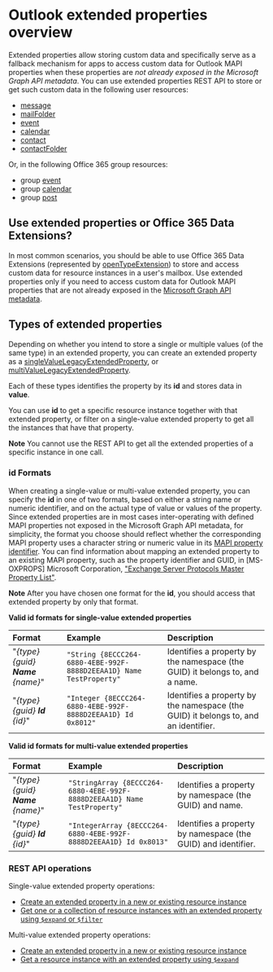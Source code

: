 # Outlook extended properties overview

Extended properties allow storing custom data and specifically serve as a fallback mechanism for apps to access 
custom data for Outlook MAPI properties when these properties are _not already exposed in the Microsoft Graph API metadata_. 
You can use extended properties REST API to store or get such custom data in the following user resources:

- [message](../resources/message.md)
- [mailFolder](../resources/mailfolder.md)
- [event](../resources/event.md)
- [calendar](../resources/calendar.md)
- [contact](../resources/contact.md)
- [contactFolder](../resources/contactfolder.md) 

Or, in the following Office 365 group resources:

- group [event](../resources/event.md)
- group [calendar](../resources/calendar.md)
- group [post](../resources/post.md) 

## Use extended properties or Office 365 Data Extensions?

In most common scenarios, you should be able to use Office 365 Data Extensions (represented by [openTypeExtension](../resources/opentypeextension.md))
to store and access custom data for resource instances in a user's mailbox. Use extended properties only if you
need to access custom data for Outlook MAPI properties that are not already exposed in the 
[Microsoft Graph API metadata](http://graph.microsoft.io/en-us/docs/overview/call_api). 

## Types of extended properties

Depending on whether you intend to store a single or multiple values (of the same type) in an extended property, you can 
create an extended property as a [singleValueLegacyExtendedProperty](../resources/singleValueLegacyExtendedProperty.md), 
or [multiValueLegacyExtendedProperty](../resources/multiValueLegacyExtendedProperty.md).

Each of these types identifies the property by its **id** and stores data in **value**. 

You can use **id** to get a specific resource instance together with that extended property, or filter on 
a single-value extended property to get all the instances that have that property. 

**Note** You cannot use the REST API to get all the extended properties of a specific instance in one call.
  

### id Formats

When creating a single-value or multi-value extended property, you can specify the **id** in one of two formats, 
based on either a string name or numeric identifier, and on the actual type of value or values of the property. Since 
extended properties are in most cases inter-operating with defined MAPI properties not exposed in the 
Microsoft Graph API metadata, for simplicity, the format you choose should reflect whether the corresponding MAPI 
property uses a character string or numeric value in its [MAPI property identifier](https://msdn.microsoft.com/en-us/library/office/cc815528.aspx).
You can find information about mapping an extended property to an existing MAPI property, such as the property identifier and GUID, 
in \[MS-OXPROPS\] Microsoft Corporation, ["Exchange Server Protocols Master Property List"](https://msdn.microsoft.com/en-us/library/cc433490%28v=exchg.80%29.aspx).

**Note** After you have chosen one format for the **id**, you should access that extended property by only that format.


**Valid id formats for single-value extended properties**

|**Format**|**Example**|**Description**|
|:---------|:----------|:--------------|
| "*{type} {guid} **Name** {name}*" | ```"String {8ECCC264-6880-4EBE-992F-8888D2EEAA1D} Name TestProperty"``` | Identifies a property by the namespace (the GUID) it belongs to, and a name.         |
| "*{type} {guid} **Id** {id}*"     | ```"Integer {8ECCC264-6880-4EBE-992F-8888D2EEAA1D} Id 0x8012"```        | Identifies a property by the namespace (the GUID) it belongs to, and an identifier.  |


**Valid id formats for multi-value extended properties**

|**Format**|**Example**|**Description**|
|:---------|:----------|:--------------|
| "*{type} {guid} **Name** {name}*" | ```"StringArray {8ECCC264-6880-4EBE-992F-8888D2EEAA1D} Name TestProperty"``` | Identifies a property by namespace (the GUID) and name.         |
| "*{type} {guid} **Id** {id}*"     | ```"IntegerArray {8ECCC264-6880-4EBE-992F-8888D2EEAA1D} Id 0x8013"```        | Identifies a property by namespace (the GUID) and identifier.   |


### REST API operations
 
Single-value extended property operations:

- [Create an extended property in a new or existing resource instance](../api/singlevaluelegacyextendedproperty_post_singlevalueextendedproperties.md)
- [Get one or a collection of resource instances with an extended property using `$expand` or `$filter`](../api/singlevaluelegacyextendedproperty_get.md)

Multi-value extended property operations:

- [Create an extended property in a new or existing resource instance](../api/multivaluelegacyextendedproperty_post_multivalueextendedproperties.md)
- [Get a resource instance with an extended property using `$expand`](../api/multivaluelegacyextendedproperty_get.md)

